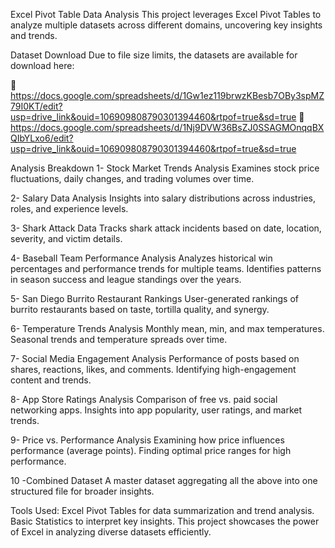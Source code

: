Excel Pivot Table Data Analysis
This project leverages Excel Pivot Tables to analyze multiple datasets across different domains, uncovering key insights and trends.

Dataset Download
Due to file size limits, the datasets are available for download here:

🔗 https://docs.google.com/spreadsheets/d/1Gw1ez119brwzKBesb7OBy3spMZ79I0KT/edit?usp=drive_link&ouid=106909808790301394460&rtpof=true&sd=true
🔗 https://docs.google.com/spreadsheets/d/1Nj9DVW36BsZJ0SSAGMOnqqBXQIbYLxo6/edit?usp=drive_link&ouid=106909808790301394460&rtpof=true&sd=true

Analysis Breakdown
1- Stock Market Trends Analysis
Examines stock price fluctuations, daily changes, and trading volumes over time.

2- Salary Data Analysis
Insights into salary distributions across industries, roles, and experience levels.

3- Shark Attack Data
Tracks shark attack incidents based on date, location, severity, and victim details.

4- Baseball Team Performance Analysis
Analyzes historical win percentages and performance trends for multiple teams.
Identifies patterns in season success and league standings over the years.

5- San Diego Burrito Restaurant Rankings
User-generated rankings of burrito restaurants based on taste, tortilla quality, and synergy.

6- Temperature Trends Analysis
Monthly mean, min, and max temperatures.
Seasonal trends and temperature spreads over time.

7- Social Media Engagement Analysis
Performance of posts based on shares, reactions, likes, and comments.
Identifying high-engagement content and trends.

8- App Store Ratings Analysis
Comparison of free vs. paid social networking apps.
Insights into app popularity, user ratings, and market trends.

9- Price vs. Performance Analysis
Examining how price influences performance (average points).
Finding optimal price ranges for high performance.

10 -Combined Dataset
A master dataset aggregating all the above into one structured file for broader insights.

Tools Used:
Excel Pivot Tables for data summarization and trend analysis.
Basic Statistics to interpret key insights.
This project showcases the power of Excel in analyzing diverse datasets efficiently. 

